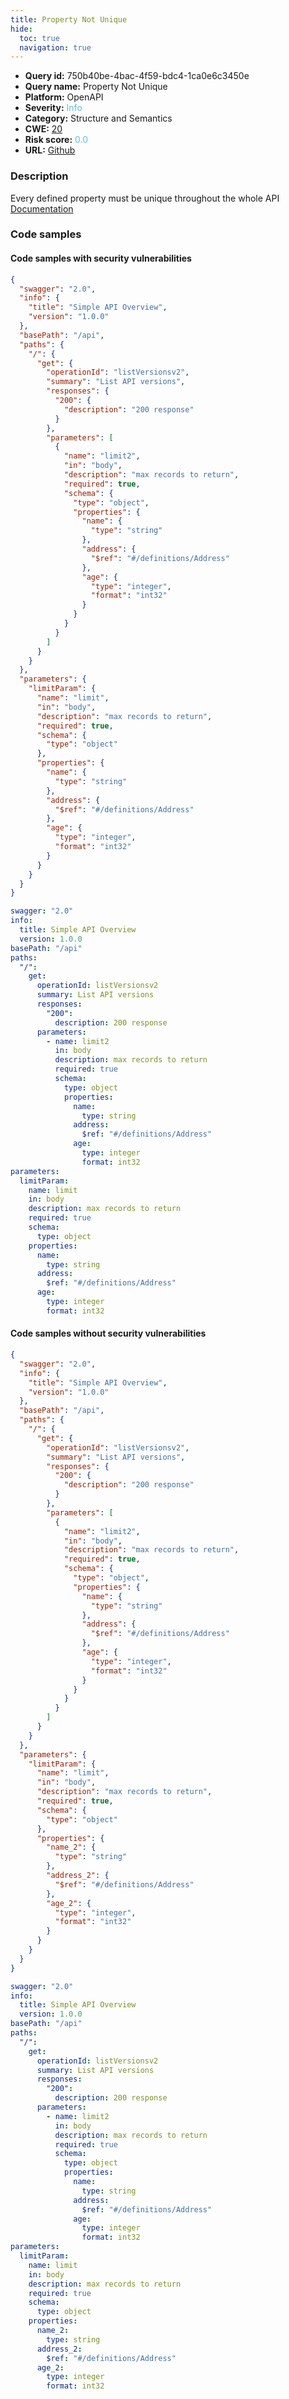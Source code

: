 ```yaml
---
title: Property Not Unique
hide:
  toc: true
  navigation: true
---
```


<style>
  .highlight .hll {
    background-color: #ff171742;
  }
  .md-content {
    max-width: 1100px;
    margin: 0 auto;
  }
</style>

-   **Query id:** 750b40be-4bac-4f59-bdc4-1ca0e6c3450e
-   **Query name:** Property Not Unique
-   **Platform:** OpenAPI
-   **Severity:** <span style="color:#5bc0de">Info</span>
-   **Category:** Structure and Semantics
-   **CWE:** <a href="https://cwe.mitre.org/data/definitions/20.html" onclick="newWindowOpenerSafe(event, 'https://cwe.mitre.org/data/definitions/20.html')">20</a>
-   **Risk score:** <span style="color:#5bc0de">0.0</span>
-   **URL:** [Github](https://github.com/Checkmarx/kics/tree/master/assets/queries/openAPI/2.0/property_not_unique)

### Description
Every defined property must be unique throughout the whole API<br>
[Documentation](https://swagger.io/specification/v2/#schemaObject)

### Code samples
#### Code samples with security vulnerabilities
```json title="Positive test num. 1 - json file" hl_lines="33 54 57 27 60 30"
{
  "swagger": "2.0",
  "info": {
    "title": "Simple API Overview",
    "version": "1.0.0"
  },
  "basePath": "/api",
  "paths": {
    "/": {
      "get": {
        "operationId": "listVersionsv2",
        "summary": "List API versions",
        "responses": {
          "200": {
            "description": "200 response"
          }
        },
        "parameters": [
          {
            "name": "limit2",
            "in": "body",
            "description": "max records to return",
            "required": true,
            "schema": {
              "type": "object",
              "properties": {
                "name": {
                  "type": "string"
                },
                "address": {
                  "$ref": "#/definitions/Address"
                },
                "age": {
                  "type": "integer",
                  "format": "int32"
                }
              }
            }
          }
        ]
      }
    }
  },
  "parameters": {
    "limitParam": {
      "name": "limit",
      "in": "body",
      "description": "max records to return",
      "required": true,
      "schema": {
        "type": "object"
      },
      "properties": {
        "name": {
          "type": "string"
        },
        "address": {
          "$ref": "#/definitions/Address"
        },
        "age": {
          "type": "integer",
          "format": "int32"
        }
      }
    }
  }
}

```
```yaml title="Positive test num. 2 - yaml file" hl_lines="38 40 42 22 24 26"
swagger: "2.0"
info:
  title: Simple API Overview
  version: 1.0.0
basePath: "/api"
paths:
  "/":
    get:
      operationId: listVersionsv2
      summary: List API versions
      responses:
        "200":
          description: 200 response
      parameters:
        - name: limit2
          in: body
          description: max records to return
          required: true
          schema:
            type: object
            properties:
              name:
                type: string
              address:
                $ref: "#/definitions/Address"
              age:
                type: integer
                format: int32
parameters:
  limitParam:
    name: limit
    in: body
    description: max records to return
    required: true
    schema:
      type: object
    properties:
      name:
        type: string
      address:
        $ref: "#/definitions/Address"
      age:
        type: integer
        format: int32

```


#### Code samples without security vulnerabilities
```json title="Negative test num. 1 - json file"
{
  "swagger": "2.0",
  "info": {
    "title": "Simple API Overview",
    "version": "1.0.0"
  },
  "basePath": "/api",
  "paths": {
    "/": {
      "get": {
        "operationId": "listVersionsv2",
        "summary": "List API versions",
        "responses": {
          "200": {
            "description": "200 response"
          }
        },
        "parameters": [
          {
            "name": "limit2",
            "in": "body",
            "description": "max records to return",
            "required": true,
            "schema": {
              "type": "object",
              "properties": {
                "name": {
                  "type": "string"
                },
                "address": {
                  "$ref": "#/definitions/Address"
                },
                "age": {
                  "type": "integer",
                  "format": "int32"
                }
              }
            }
          }
        ]
      }
    }
  },
  "parameters": {
    "limitParam": {
      "name": "limit",
      "in": "body",
      "description": "max records to return",
      "required": true,
      "schema": {
        "type": "object"
      },
      "properties": {
        "name_2": {
          "type": "string"
        },
        "address_2": {
          "$ref": "#/definitions/Address"
        },
        "age_2": {
          "type": "integer",
          "format": "int32"
        }
      }
    }
  }
}

```
```yaml title="Negative test num. 2 - yaml file"
swagger: "2.0"
info:
  title: Simple API Overview
  version: 1.0.0
basePath: "/api"
paths:
  "/":
    get:
      operationId: listVersionsv2
      summary: List API versions
      responses:
        "200":
          description: 200 response
      parameters:
        - name: limit2
          in: body
          description: max records to return
          required: true
          schema:
            type: object
            properties:
              name:
                type: string
              address:
                $ref: "#/definitions/Address"
              age:
                type: integer
                format: int32
parameters:
  limitParam:
    name: limit
    in: body
    description: max records to return
    required: true
    schema:
      type: object
    properties:
      name_2:
        type: string
      address_2:
        $ref: "#/definitions/Address"
      age_2:
        type: integer
        format: int32

```

